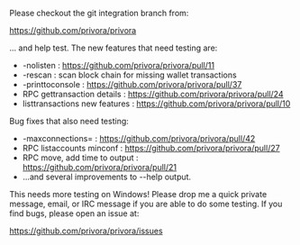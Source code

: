 Please checkout the git integration branch from:

https://github.com/privora/privora

... and help test.  The new features that need testing are:

* -nolisten : https://github.com/privora/privora/pull/11
* -rescan : scan block chain for missing wallet transactions
* -printtoconsole : https://github.com/privora/privora/pull/37
* RPC gettransaction details : https://github.com/privora/privora/pull/24
* listtransactions new features : https://github.com/privora/privora/pull/10

Bug fixes that also need testing:

* -maxconnections= : https://github.com/privora/privora/pull/42
* RPC listaccounts minconf : https://github.com/privora/privora/pull/27
* RPC move, add time to output : https://github.com/privora/privora/pull/21
* ...and several improvements to --help output.

This needs more testing on Windows!  Please drop me a quick private message, email, or IRC message if you are able to do some testing.  If you find bugs, please open an issue at:

https://github.com/privora/privora/issues

